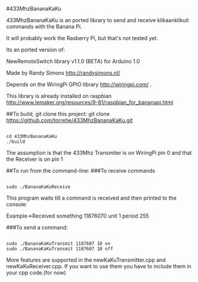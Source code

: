 #433MhzBananaKaKu

433MhzBananaKaKu is an ported library to send and receive klikaanklikuit commands with the Banana Pi.

It will probably work the Rasberry Pi, but that's not tested yet.

Its an ported version of:

NewRemoteSwitch library v1.1.0 (BETA) for Arduino 1.0

Made by Randy Simons http://randysimons.nl/

Depends on the WiringPi GPIO library http://wiringpi.com/ .

This library is already installed on raspbian http://www.lemaker.org/resources/9-81/raspbian_for_bananapi.html

##To build, git clone this project:
git clone https://github.com/torretje/433MhzBananaKaKu.git
<pre><code>
cd 433MhzBananaKaKu
./build
</code></pre>

The assumption is that the 433Mhz Transmiter is on WiringPi pin 0 and that the Receiver is on pin 1

##To run from the command-line:
###To receive commands
<pre><code>
sudo ./BananaKaKuReceive
</code></pre>

This program waits till a command is received and then printed to the console:

Example->Received something 11876070 unit 1 period 255

###To send a command:
<pre><code>
sudo ./BananaKaKuTransmit 1187607 10 on
sudo ./BananaKaKuTransmit 1187607 10 off
</code></pre>
More features are supported in the newKaKuTransmitter.cpp and newKaKuReceiver.cpp.
If you want to use them you have to include them in your cpp code.(for now)
